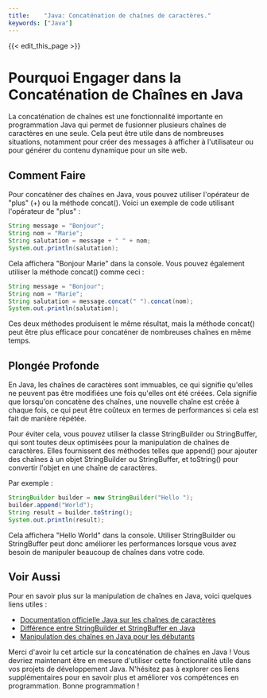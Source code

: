 ```yaml
---
title:    "Java: Concaténation de chaînes de caractères."
keywords: ["Java"]
---
```


{{< edit_this_page >}}

# Pourquoi Engager dans la Concaténation de Chaînes en Java

La concaténation de chaînes est une fonctionnalité importante en programmation Java qui permet de fusionner plusieurs chaînes de caractères en une seule. Cela peut être utile dans de nombreuses situations, notamment pour créer des messages à afficher à l'utilisateur ou pour générer du contenu dynamique pour un site web.

## Comment Faire

Pour concaténer des chaînes en Java, vous pouvez utiliser l'opérateur de "plus" (+) ou la méthode concat(). Voici un exemple de code utilisant l'opérateur de "plus" :

```Java
String message = "Bonjour";
String nom = "Marie";
String salutation = message + " " + nom;
System.out.println(salutation);
```

Cela affichera "Bonjour Marie" dans la console. Vous pouvez également utiliser la méthode concat() comme ceci :

```Java
String message = "Bonjour";
String nom = "Marie";
String salutation = message.concat(" ").concat(nom);
System.out.println(salutation);
```

Ces deux méthodes produisent le même résultat, mais la méthode concat() peut être plus efficace pour concaténer de nombreuses chaînes en même temps.

## Plongée Profonde

En Java, les chaînes de caractères sont immuables, ce qui signifie qu'elles ne peuvent pas être modifiées une fois qu'elles ont été créées. Cela signifie que lorsqu'on concatène des chaînes, une nouvelle chaîne est créée à chaque fois, ce qui peut être coûteux en termes de performances si cela est fait de manière répétée.

Pour éviter cela, vous pouvez utiliser la classe StringBuilder ou StringBuffer, qui sont toutes deux optimisées pour la manipulation de chaînes de caractères. Elles fournissent des méthodes telles que append() pour ajouter des chaînes à un objet StringBuilder ou StringBuffer, et toString() pour convertir l'objet en une chaîne de caractères.

Par exemple :

```Java
StringBuilder builder = new StringBuilder("Hello ");
builder.append("World");
String result = builder.toString();
System.out.println(result);
```

Cela affichera "Hello World" dans la console. Utiliser StringBuilder ou StringBuffer peut donc améliorer les performances lorsque vous avez besoin de manipuler beaucoup de chaînes dans votre code.

## Voir Aussi

Pour en savoir plus sur la manipulation de chaînes en Java, voici quelques liens utiles :

- [Documentation officielle Java sur les chaînes de caractères](https://docs.oracle.com/javase/tutorial/java/data/strings.html)
- [Différence entre StringBuilder et StringBuffer en Java](https://www.geeksforgeeks.org/stringbuilder-stringbuffer-java/)
- [Manipulation des chaînes en Java pour les débutants](https://www.tutorialspoint.com/java/java_strings.htm)

Merci d'avoir lu cet article sur la concaténation de chaînes en Java ! Vous devriez maintenant être en mesure d'utiliser cette fonctionnalité utile dans vos projets de développement Java. N'hésitez pas à explorer ces liens supplémentaires pour en savoir plus et améliorer vos compétences en programmation. Bonne programmation !